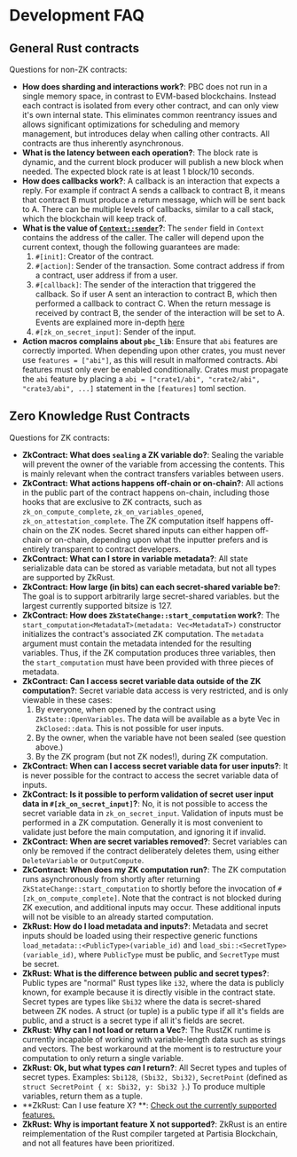 # Development FAQ

## General Rust contracts

Questions for non-ZK contracts:

-   **How does sharding and interactions work?**: PBC does not run in a single memory space, in contrast to EVM-based
    blockchains. Instead each contract is isolated from every other contract, and can only view it's own internal state.
    This eliminates common reentrancy issues and allows significant optimizations for scheduling and memory management,
    but introduces delay when calling other contracts. All contracts are thus inherently asynchronous.
-   **What is the latency between each operation?**: The block rate is dynamic, and the current block producer will
    publish a new block when needed. The expected block rate is at least 1 block/10 seconds.
-   **How does callbacks work?**: A callback is an interaction that expects a reply. For example if contract A sends a
    callback to contract B, it means that contract B must produce a return message, which will be sent back to A. There
    can be multiple levels of callbacks, similar to a call stack, which the blockchain will keep track of.
-   **What is the value of [`Context::sender`](https://partisiablockchain.gitlab.io/language/contract-sdk/pbc_contract_common/context/struct.ContractContext.html)?**: The `sender` field in `Context` contains the address of the caller. The
    caller will depend upon the current context, though the following guarantees are made:
    1. `#[init]`: Creator of the contract.
    2. `#[action]`: Sender of the transaction. Some contract address if from
       a contract, user address if from a user.
    3. `#[callback]`: The sender of the interaction that triggered the callback. So if user A sent an interaction to
       contract B, which then performed a callback to contract C. When the return message is received by contract B, the
       sender of the interaction will be set to A. Events are explained more
       in-depth [here](../smart-contracts/programmers-guide-to-smart-contracts.md#events)
    4. `#[zk_on_secret_input]`: Sender of the input.
-   **Action macros complains about `pbc_lib`**: Ensure that `abi` features are correctly imported. When depending upon
    other crates, you must never use `features = ["abi"]`, as this will result in malformed contracts. Abi features must
    only ever be enabled conditionally. Crates must propagate the `abi` feature by placing
    a `abi = ["crate1/abi", "crate2/abi", "crate3/abi", ...]` statement in the `[features]` toml section.

## Zero Knowledge Rust Contracts

Questions for ZK contracts:

-   **ZkContract: What does `sealing` a ZK variable do?**: Sealing the variable will prevent the owner of the variable
    from accessing the contents. This is mainly relevant when the contract transfers variables between users.
-   **ZkContract: What actions happens off-chain or on-chain?**: All actions in the public part of the contract happens
    on-chain, including those hooks that are exclusive to ZK contracts, such
    as `zk_on_compute_complete`, `zk_on_variables_opened`, `zk_on_attestation_complete`. The ZK computation itself happens
    off-chain on the ZK nodes. Secret shared inputs can either happen off-chain or on-chain, depending upon what the
    inputter prefers and is entirely transparent to contract developers.
-   **ZkContract: What can I store in variable metadata?**: All state serializable data can be stored as variable
    metadata, but not all types are supported by ZkRust.
-   **ZkContract: How large (in bits) can each secret-shared variable be?**: The goal is to support arbitrarily large
    secret-shared variables. but the largest currently supported bitsize is 127.
-   **ZkContract: How does `ZkStateChange::start_computation` work?**:
    The `start_computation<MetadataT>(metadata: Vec<MetadataT>)` constructor initializes the contract's associated ZK
    computation. The `metadata` argument must contain the metadata intended for the resulting variables. Thus, if the ZK
    computation produces three variables, then the `start_computation` must have been provided with three pieces of
    metadata.
-   **ZkContract: Can I access secret variable data outside of the ZK computation?**: Secret variable data access is very
    restricted, and is only viewable in these cases:
    1. By everyone, when opened by the contract using `ZkState::OpenVariables`. The data will be available as a byte Vec
       in `ZkClosed::data`. This is not possible for user inputs.
    2. By the owner, when the variable have not been sealed (see question above.)
    3. By the ZK program (but not ZK nodes!), during ZK computation.
-   **ZkContract: When can I access secret variable data for user inputs?**: It is never possible for the contract to
    access the secret variable data of inputs.
-   **ZkContract: Is it possible to perform validation of secret user input data in `#[zk_on_secret_input]`?**: No, it is
    not possible to access the secret variable data in `zk_on_secret_input`. Validation of inputs must be performed in a
    ZK computation. Generally it is most convenient to validate just before the main computation, and ignoring it if
    invalid.
-   **ZkContract: When are secret variables removed?**: Secret variables can only be removed if the contract deliberately
    deletes them, using either `DeleteVariable` or `OutputCompute`.
-   **ZkContract: When does my ZK computation run?**: The ZK computation runs asynchronously from shortly after
    returning `ZkStateChange::start_computation` to shortly before the invocation of `#[zk_on_compute_complete]`. Note
    that the contract is not blocked during ZK execution, and additional inputs may occur. These additional inputs will
    not be visible to an already started computation.
-   **ZkRust: How do I load metadata and inputs?**: Metadata and secret inputs should be loaded using their respective
    generic functions `load_metadata::<PublicType>(variable_id)` and `load_sbi::<SecretType>(variable_id)`,
    where `PublicType` must be public, and `SecretType` must be secret.
-   **ZkRust: What is the difference between public and secret types?**: Public types are "normal" Rust types like `i32`,
    where the data is publicly known, for example because it is directly visible in the contract state. Secret types are
    types like `Sbi32` where the data is secret-shared between ZK nodes. A struct (or tuple) is a public type if all it's
    fields are public, and a struct is a secret type if all it's fields are secret.
-   **ZkRust: Why can I not load or return a Vec?**: The RustZK runtime is currently incapable of working with
    variable-length data such as strings and vectors. The best workaround at the moment is to restructure your computation
    to only return a single variable.
-   **ZkRust: Ok, but what types _can_ I return?**: All Secret types and tuples of secret types.
    Examples: `Sbi128`, `(Sbi32, Sbi32)`, `SecretPoint` (defined as `struct SecretPoint { x: Sbi32, y: Sbi32 }`.) To
    produce multiple variables, return them as a tuple.
-   **ZkRust: Can I use feature X?
    **: [Check out the currently supported features.](zk-smart-contracts/zk-language-features.md)
-   **ZkRust: Why is important feature X not supported?**: ZkRust is an entire reimplementation of the Rust compiler
    targeted at Partisia Blockchain, and not all features have been prioritized.
